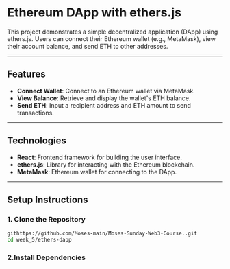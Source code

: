 # Ethereum DApp with ethers.js

This project demonstrates a simple decentralized application (DApp) using ethers.js. Users can connect their Ethereum wallet (e.g., MetaMask), view their account balance, and send ETH to other addresses.

---

## Features
- **Connect Wallet**: Connect to an Ethereum wallet via MetaMask.
- **View Balance**: Retrieve and display the wallet's ETH balance.
- **Send ETH**: Input a recipient address and ETH amount to send transactions.

---

## Technologies
- **React**: Frontend framework for building the user interface.
- **ethers.js**: Library for interacting with the Ethereum blockchain.
- **MetaMask**: Ethereum wallet for connecting to the DApp.

---

## Setup Instructions

### 1. Clone the Repository
```bash
githttps://github.com/Moses-main/Moses-Sunday-Web3-Course..git
cd week_5/ethers-dapp
```


### 2.Install Dependencies
